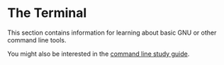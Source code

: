 # The Terminal

This section contains information for learning about basic GNU or other command line tools.

You might also be interested in the [command line study guide](/guides/command-line.md).
